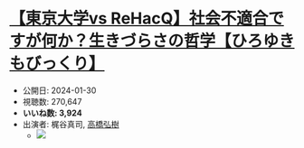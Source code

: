 # [【東京大学vs ReHacQ】社会不適合ですが何か？生きづらさの哲学【ひろゆきもびっくり】](https://www.youtube.com/watch?v=h2CY1Pdni1k)
-   公開日: 2024-01-30
-   視聴数: 270,647
-   **いいね数: 3,924**
-   出演者: 梶谷真司, [高橋弘樹](/rehacq_fan/people/高橋弘樹 "wikilink")
    - [![](https://img.youtube.com/vi/h2CY1Pdni1k/hqdefault.jpg)](https://www.youtube.com/watch?v=h2CY1Pdni1k)
